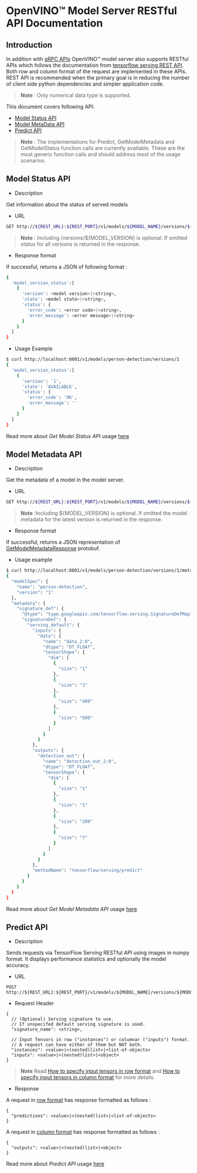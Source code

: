 # OpenVINO&trade; Model Server RESTful API Documentation

## Introduction
In addition with [gRPC APIs](./ModelServerGRPCAPI.md) OpenVINO&trade; model server also supports RESTful APIs which follows the documentation from [tensorflow serving REST API](https://www.tensorflow.org/tfx/serving/api_rest). Both row and column format of the request are implemented in these APIs. REST API is recommended when the primary goal is in reducing the number of client side python dependencies and simpler application code.

> **Note** : Only numerical data type is supported.

This document covers following API:
* <a href="#model-status">Model Status API</a>
* <a href="#model-metadata">Model MetaData API </a>
* <a href="#predict">Predict API </a>

> **Note** : The implementations for Predict, GetModelMetadata and GetModelStatus function calls are currently available. These are the most generic function calls and should address most of the usage scenarios.

## Model Status API <a name="model-status"></a>
* Description

Get information about the status of served models

* URL 

```Bash
GET http://${REST_URL}:${REST_PORT}/v1/models/${MODEL_NAME}/versions/${MODEL_VERSION}
```
> **Note** : Including /versions/${MODEL_VERSION} is optional. If omitted status for all versions is returned in the response.

* Response format

If successful, returns a JSON of following format :
```Bash
{
  'model_version_status':[
    {
      'version': <model version>|<string>,
      'state': <model state>|<string>,
      'status': {
        'error_code': <error code>|<string>,
        'error_message': <error message>|<string>
      }
    }
  ]
}
```

* Usage Example
```Bash
$ curl http://localhost:8001/v1/models/person-detection/versions/1
{
  'model_version_status':[
    {
      'version': '1', 
      'state': 'AVAILABLE', 
      'status': {
        'error_code': 'OK', 
        'error_message': ''
      }
    }
  ]
}
```
Read more about *Get Model Status API* usage [here](./../example_client/README.md#model-status-api-1)

## Model Metadata API <a name="model-metadata"></a>
* Description 

Get the metadata of a model in the model server.

* URL 
```Bash
GET http://${REST_URL}:${REST_PORT}/v1/models/${MODEL_NAME}/versions/${MODEL_VERSION}/metadata
```
> **Note** :Including ${MODEL_VERSION} is optional. If omitted the model metadata for the latest version is returned in the response.

* Response format

If successful, returns a JSON representation of [GetModelMetadataResponse](https://github.com/tensorflow/serving/blob/5369880e9143aa00d586ee536c12b04e945a977c/tensorflow_serving/apis/get_model_metadata.proto#L23) protobuf.

* Usage example
```Bash
$ curl http://localhost:8001/v1/models/person-detection/versions/1/metadata
{
  "modelSpec": {
    "name": "person-detection",
    "version": "1"
  },
  "metadata": {
    "signature_def": {
      "@type": "type.googleapis.com/tensorflow.serving.SignatureDefMap",
      "signatureDef": {
        "serving_default": {
          "inputs": {
            "data": {
              "name": "data_2:0",
              "dtype": "DT_FLOAT",
              "tensorShape": {
                "dim": [
                  {
                    "size": "1"
                  },
                  {
                    "size": "3"
                  },
                  {
                    "size": "400"
                  },
                  {
                    "size": "600"
                  }
                ]
              }
            }
          },
          "outputs": {
            "detection_out": {
              "name": "detection_out_2:0",
              "dtype": "DT_FLOAT",
              "tensorShape": {
                "dim": [
                  {
                    "size": "1"
                  },
                  {
                    "size": "1"
                  },
                  {
                    "size": "200"
                  },
                  {
                    "size": "7"
                  }
                ]
              }
            }
          },
          "methodName": "tensorflow/serving/predict"
        }
      }
    }
  }
}
```
Read more about *Get Model Metadata API* usage [here](./../example_client/README.md#model-metadata-api-1)

## Predict API <a name="predict"></a>
* Description

Sends requests via TensorFlow Serving RESTful API using images in numpy format. It displays performance statistics and optionally the model accuracy.

* URL
```
POST http://${REST_URL}:${REST_PORT}/v1/models/${MODEL_NAME}/versions/${MODEL_VERSION}:predict
```
* Request Header
```
{
  // (Optional) Serving signature to use.
  // If unspecifed default serving signature is used.
  "signature_name": <string>,

  // Input Tensors in row ("instances") or columnar ("inputs") format.
  // A request can have either of them but NOT both.
  "instances": <value>|<(nested)list>|<list-of-objects>
  "inputs": <value>|<(nested)list>|<object>
}
``` 
> **Note**
Read [How to specify input tensors in row format](https://www.tensorflow.org/tfx/serving/api_rest#specifying_input_tensors_in_row_format) and [How to specify input tensors in column format](https://www.tensorflow.org/tfx/serving/api_rest#specifying_input_tensors_in_column_format) for more details.

* Response

A request in [row format](https://www.tensorflow.org/tfx/serving/api_rest#specifying_input_tensors_in_row_format) has response formatted as follows :
```
{
  "predictions": <value>|<(nested)list>|<list-of-objects>
}
```
A request in [column format](https://www.tensorflow.org/tfx/serving/api_rest#specifying_input_tensors_in_column_format) has response formatted as follows :
```
{
  "outputs": <value>|<(nested)list>|<object>
}
```
Read more about *Predict API* usage [here](./../example_client/README.md#predict-api-1)